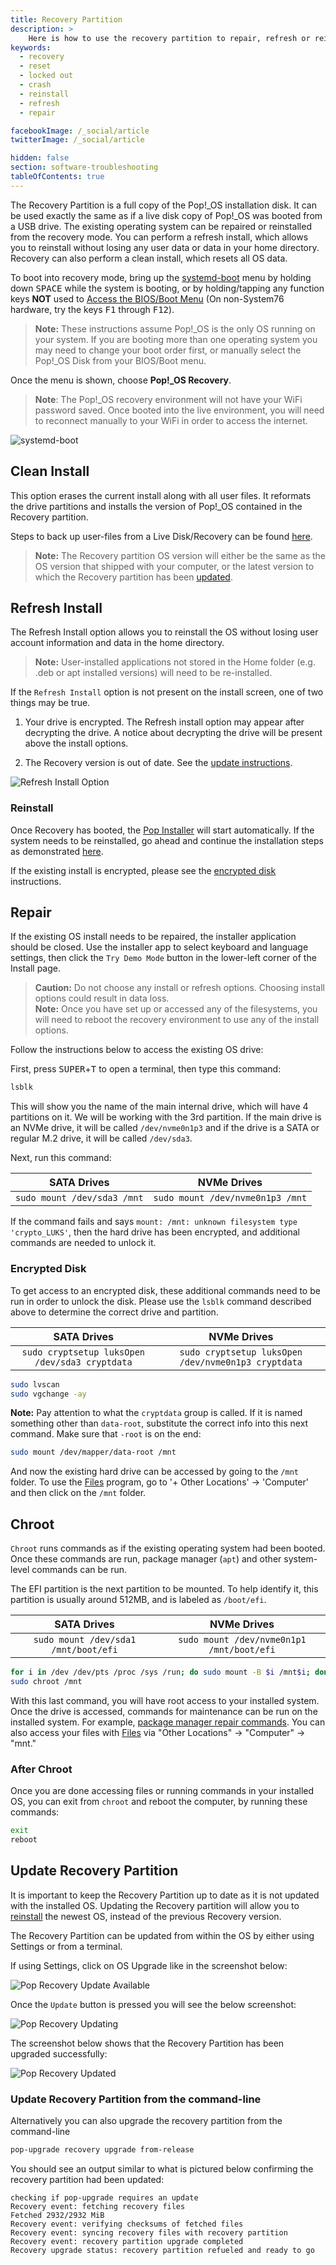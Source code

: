 ```yaml
---
title: Recovery Partition
description: >
    Here is how to use the recovery partition to repair, refresh or reinstall your operating system.
keywords:
  - recovery
  - reset
  - locked out
  - crash
  - reinstall
  - refresh
  - repair

facebookImage: /_social/article
twitterImage: /_social/article

hidden: false
section: software-troubleshooting
tableOfContents: true
---
```


The Recovery Partition is a full copy of the Pop!\_OS installation disk. It can be used exactly the same as if a live disk copy of Pop!\_OS was booted from a USB drive. The existing operating system can be repaired or reinstalled from the recovery mode. You can perform a refresh install, which allows you to reinstall without losing any user data or data in your home directory. Recovery can also perform a clean install, which resets all OS data.

To boot into recovery mode, bring up the <u>systemd-boot</u> menu by holding down <kbd>SPACE</kbd> while the system is booting, or by holding/tapping any function keys **NOT** used to [Access the BIOS/Boot Menu](/articles/boot-menu) (On non-System76 hardware, try the keys <kbd>F1</kbd> through <kbd>F12</kbd>).

 >**Note:** These instructions assume Pop!\_OS is the only OS running on your system. If you are booting more than one operating system you may need to change your boot order first, or manually select the Pop!\_OS Disk from your BIOS/Boot menu.

Once the menu is shown, choose **Pop!_OS Recovery**.

>**Note**: The Pop!\_OS recovery environment will not have your WiFi password saved. Once booted into the live environment, you will need to reconnect manually to your WiFi in order to access the internet.

![systemd-boot](/images/pop-recovery/systemd-boot.png)

## Clean Install

This option erases the current install along with all user files. It reformats the drive partitions and installs the version of Pop!\_OS contained in the Recovery partition.

Steps to back up user-files from a Live Disk/Recovery can be found [here](https://support.system76.com/articles/disaster-recovery).

>**Note:** The Recovery partition OS version will either be the same as the OS version that shipped with your computer, or the latest version to which the Recovery partition has been [updated](#update-recovery-partition).

## Refresh Install

The Refresh Install option allows you to reinstall the OS without losing user account information and data in the home directory.

>**Note:** User-installed applications not stored in the Home folder (e.g. .deb or apt installed versions) will need to be re-installed.

If the `Refresh Install` option is not present on the install screen, one of two things may be true.

1. Your drive is encrypted. The Refresh install option may appear after decrypting the drive. A notice about decrypting the drive will be present above the install options.

2. The Recovery version is out of date. See the [update instructions](#update-recovery-partition).

![Refresh Install Option](/images/pop-recovery/recovery-install-page-20.04.png)

### Reinstall

Once Recovery has booted, the <u>Pop Installer</u> will start automatically.  If the system needs to be reinstalled, go ahead and continue the installation steps as demonstrated [here](/articles/install-pop/).

If the existing install is encrypted, please see the [encrypted disk](#encrypted-disk) instructions.

## Repair

If the existing OS install needs to be repaired, the installer application should be closed. Use the installer app to select keyboard and language settings, then click the `Try Demo Mode` button in the lower-left corner of the Install page.

>**Caution:** Do not choose any install or refresh options. Choosing install options could result in data loss.  
>**Note:** Once you have set up or accessed any of the filesystems, you will need to reboot the recovery environment to use any of the install options.

Follow the instructions below to access the existing OS drive:

First, press <kbd>SUPER</kbd>+<kbd>T</kbd> to open a terminal, then type this command:

```bash
lsblk
```

This will show you the name of the main internal drive, which will have 4 partitions on it.  We will be working with the 3rd partition.  If the main drive is an NVMe drive, it will be called `/dev/nvme0n1p3` and if the drive is a SATA or regular M.2 drive, it will be called `/dev/sda3`.

Next, run this command:

| **SATA Drives**           | **NVMe Drives**                |
|:-------------------------:|:------------------------------:|
| ```sudo mount /dev/sda3 /mnt``` | ```sudo mount /dev/nvme0n1p3 /mnt``` |

If the command fails and says `mount: /mnt: unknown filesystem type 'crypto_LUKS'`, then the hard drive has been encrypted, and additional commands are needed to unlock it.  

### Encrypted Disk

To get access to an encrypted disk, these additional commands need to be run in order to unlock the disk.  Please use the `lsblk` command described above to determine the correct drive and partition.

| **SATA Drives**                                    | **NVMe Drives**                                   |
|:--------------------------------------------------:|:-------------------------------------------------:|
| ```sudo cryptsetup luksOpen /dev/sda3 cryptdata```       | ```sudo cryptsetup luksOpen /dev/nvme0n1p3 cryptdata``` |

```bash
sudo lvscan
sudo vgchange -ay
```

**Note:** Pay attention to what the `cryptdata` group is called. If it is named something other than `data-root`, substitute the correct info into this next command.  Make sure that `-root` is on the end:

```bash
sudo mount /dev/mapper/data-root /mnt
```

And now the existing hard drive can be accessed by going to the `/mnt` folder.  To use the <u>Files</u> program, go to '+ Other Locations' -> 'Computer' and then click on the `/mnt` folder.

## Chroot

`Chroot` runs commands as if the existing operating system had been booted. Once these commands are run, package manager (`apt`) and other system-level commands can be run.

The EFI partition is the next partition to be mounted. To help identify it, this partition is usually around 512MB, and is labeled as `/boot/efi`.

| **SATA Drives**                       | **NVMe Drives**                          |
|:-------------------------------------:|:----------------------------------------:|
| ```sudo mount /dev/sda1 /mnt/boot/efi```    | ```sudo mount /dev/nvme0n1p1 /mnt/boot/efi```  |

```bash
for i in /dev /dev/pts /proc /sys /run; do sudo mount -B $i /mnt$i; done
sudo chroot /mnt
```

With this last command, you will have root access to your installed system. Once the drive is accessed, commands for maintenance can be run on the installed system. For example, [package manager repair commands](/articles/package-manager-pop). You can also access your files with <u>Files</u> via "Other Locations" -> "Computer" -> "mnt."

### After Chroot

Once you are done accessing files or running commands in your installed OS, you can exit from `chroot` and reboot the computer, by running these commands:

```bash
exit
reboot
```

## Update Recovery Partition

It is important to keep the Recovery Partition up to date as it is not updated with the installed OS. Updating the Recovery partition will allow you to [reinstall](#reinstall) the newest OS, instead of the previous Recovery version.

The Recovery Partition can be updated from within the OS by either using Settings or from a terminal.

If using Settings, click on OS Upgrade like in the screenshot below:

![Pop Recovery Update Available](/images/pop-recovery/pop-recovery-update.png)

Once the `Update` button is pressed you will see the below screenshot:

![Pop Recovery Updating](/images/pop-recovery/pop-recovery-update-updating.png)

The screenshot below shows that the Recovery Partition has been upgraded successfully:

![Pop Recovery Updated](/images/pop-recovery/pop-recovery-update-upgraded.png)

### Update Recovery Partition from the command-line

Alternatively you can also upgrade the recovery partition from the command-line

```bash
pop-upgrade recovery upgrade from-release
```

You should see an output similar to what is pictured below confirming the recovery partition had been updated:

```
checking if pop-upgrade requires an update
Recovery event: fetching recovery files
Fetched 2932/2932 MiB
Recovery event: verifying checksums of fetched files
Recovery event: syncing recovery files with recovery partition
Recovery event: recovery partition upgrade completed
Recovery upgrade status: recovery partition refueled and ready to go
```
